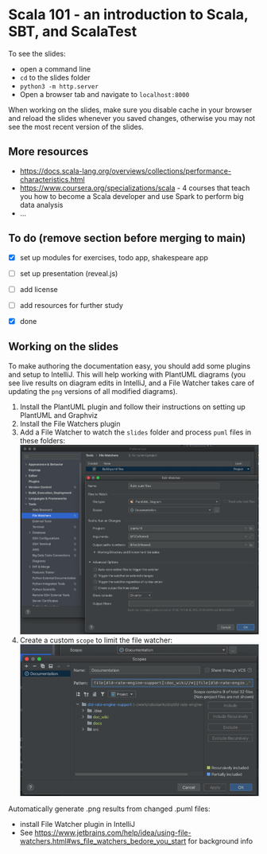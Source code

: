 # Scala 101 - an introduction to Scala, SBT, and ScalaTest

To see the slides:
* open a command line
* `cd` to the slides folder
* `python3 -m http.server`
* Open a browser tab and navigate to `localhost:8000`

When working on the slides, make sure you disable cache in your browser and reload the slides whenever you saved changes, otherwise
you may not see the most recent version of the slides.

## More resources
* https://docs.scala-lang.org/overviews/collections/performance-characteristics.html
* https://www.coursera.org/specializations/scala - 4 courses that teach you how to become a Scala developer and use Spark to perform
  big data analysis
* ...

## To do (remove section before merging to main)

- [x] set up modules for exercises, todo app, shakespeare app
- [ ] set up presentation (reveal.js)
- [ ] add license
- [ ] add resources for further study
- [x] done 


## Working on the slides
To make authoring the documentation easy, you should add some plugins and setup to IntelliJ. This will help working
with PlantUML diagrams (you see live results on diagram edits in IntelliJ, and a File Watcher takes care of updating
the `png` versions of all modified diagrams).

1. Install the PlantUML plugin and follow their instructions on setting up PlantUML and Graphviz
2. Install the File Watchers plugin
1. Add a File Watcher to watch the `slides` folder and process `puml` files in these folders:<br/>
   ![File Watcher](slides/images/addingFileWatcherForPlantuml.png)
1. Create a custom `scope` to limit the file watcher:<br/>
   ![Documentation Scope](slides/images/creatingScope.png)

Automatically generate .png results from changed .puml files:
* install File Watcher plugin in IntelliJ
* See https://www.jetbrains.com/help/idea/using-file-watchers.html#ws_file_watchers_bedore_you_start for background info